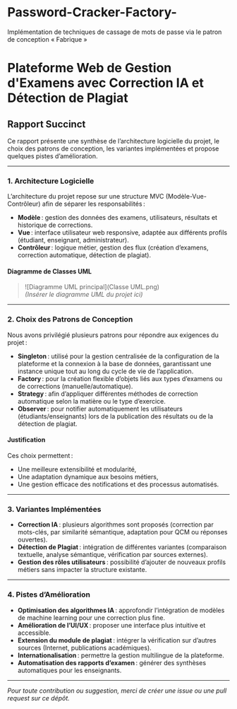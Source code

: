 # Password-Cracker-Factory-
Implémentation de techniques de cassage de mots de passe via le patron de conception  « Fabrique »
# Plateforme Web de Gestion d'Examens avec Correction IA et Détection de Plagiat

## Rapport Succinct

Ce rapport présente une synthèse de l’architecture logicielle du projet, le choix des patrons de conception, les variantes implémentées et propose quelques pistes d’amélioration.

---

### 1. Architecture Logicielle

L’architecture du projet repose sur une structure MVC (Modèle-Vue-Contrôleur) afin de séparer les responsabilités :  
- **Modèle** : gestion des données des examens, utilisateurs, résultats et historique de corrections.  
- **Vue** : interface utilisateur web responsive, adaptée aux différents profils (étudiant, enseignant, administrateur).  
- **Contrôleur** : logique métier, gestion des flux (création d’examens, correction automatique, détection de plagiat).

#### Diagramme de Classes UML

> ![Diagramme UML principal](Classe UML.png)  
*(Insérer le diagramme UML du projet ici)*

---

### 2. Choix des Patrons de Conception

Nous avons privilégié plusieurs patrons pour répondre aux exigences du projet :

- **Singleton** : utilisé pour la gestion centralisée de la configuration de la plateforme et la connexion à la base de données, garantissant une instance unique tout au long du cycle de vie de l’application.
- **Factory** : pour la création flexible d’objets liés aux types d’examens ou de corrections (manuelle/automatique).
- **Strategy** : afin d’appliquer différentes méthodes de correction automatique selon la matière ou le type d’exercice.
- **Observer** : pour notifier automatiquement les utilisateurs (étudiants/enseignants) lors de la publication des résultats ou de la détection de plagiat.

#### Justification
Ces choix permettent :
- Une meilleure extensibilité et modularité,
- Une adaptation dynamique aux besoins métiers,
- Une gestion efficace des notifications et des processus automatisés.

---

### 3. Variantes Implémentées

- **Correction IA** : plusieurs algorithmes sont proposés (correction par mots-clés, par similarité sémantique, adaptation pour QCM ou réponses ouvertes).
- **Détection de Plagiat** : intégration de différentes variantes (comparaison textuelle, analyse sémantique, vérification par sources externes).
- **Gestion des rôles utilisateurs** : possibilité d’ajouter de nouveaux profils métiers sans impacter la structure existante.

---

### 4. Pistes d’Amélioration

- **Optimisation des algorithmes IA** : approfondir l’intégration de modèles de machine learning pour une correction plus fine.
- **Amélioration de l’UI/UX** : proposer une interface plus intuitive et accessible.
- **Extension du module de plagiat** : intégrer la vérification sur d’autres sources (Internet, publications académiques).
- **Internationalisation** : permettre la gestion multilingue de la plateforme.
- **Automatisation des rapports d’examen** : générer des synthèses automatiques pour les enseignants.

---

*Pour toute contribution ou suggestion, merci de créer une issue ou une pull request sur ce dépôt.*

